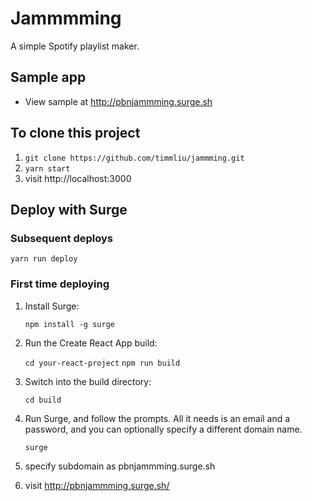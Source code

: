 # Jammmming

A simple Spotify playlist maker.

## Sample app

- View sample at http://pbnjammming.surge.sh

## To clone this project

1. `git clone https://github.com/timmliu/jammming.git`
1. `yarn start`
1. visit http://localhost:3000

## Deploy with Surge

### Subsequent deploys
`yarn run deploy`

### First time deploying

1. Install Surge:

    `npm install -g surge`

2. Run the Create React App build:

    `cd your-react-project`
    `npm run build`

3. Switch into the build directory:

    `cd build`

4. Run Surge, and follow the prompts. All it needs is an email and a password, and you can optionally specify a different domain name.

    `surge`

5. specify subdomain as pbnjammming.surge.sh

6. visit http://pbnjammming.surge.sh/
